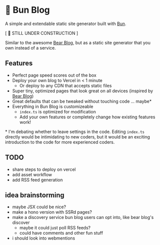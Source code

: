 # 🍞 Bun Blog

A simple and extendable static site generator built with [Bun](https://bun.sh/).

[ 🔨 STILL UNDER CONSTRUCTION ]

Similar to the awesome [Bear Blog](https://bearblog.dev/), but as a static site
generator that you own instead of a service.

## Features

- Perfect page speed scores out of the box
- Deploy your own blog to Vercel in < 1 minute
  - Or deploy to any CDN that accepts static files
- Super tiny, optimized pages that look great on all devices (inspired by
  [Bear Blog](https://bearblog.dev/))
- Great defaults that can be tweaked without touching code ... maybe\*
- Everything in Bun Blog is customizeable
  - `index.ts` is optimized for modification
  - Add your own features or completely change how existing features work!

\* I'm debating whether to leave settings in the code. Editing `index.ts`
directly would be intimidating to new coders, but it would be an exciting
introduction to the code for more experienced coders.

## TODO

- share steps to deploy on vercel
- add asset workflow
- add RSS feed generation

## idea brainstorming

- maybe JSX could be nice?
- make a hono version with SSRd pages?
- make a discovery service bun blog users can opt into, like bear blog's
  discover
  - maybe it could just poll RSS feeds?
  - could have comments and other fun stuff
- i should look into webmentions
